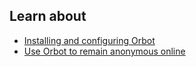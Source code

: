 
## Learn about

- [Installing and configuring Orbot](topics/tool-10-orbot/0-getting-started/3-1-learn.md)
- [Use Orbot to remain anonymous online](topics/tool-10-orbot/0-getting-started/3-2-learn.md)
